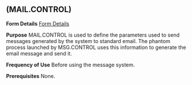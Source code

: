 ##  (MAIL.CONTROL)
<PageHeader />

**Form Details**
[Form Details](../MAIL-CONTROL-1/README.md)

**Purpose**
MAIL.CONTROL is used to define the parameters used to send messages generated
by the system to standard email. The phantom process launched by MSG.CONTROL
uses this information to generate the email message and send it.

**Frequency of Use**
Before using the message system.

**Prerequisites**
None.

<badge text= "Version 8.10.57 " vertical="middle" />

<PageFooter />
